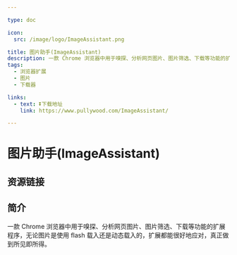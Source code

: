 ```yaml
---

type: doc

icon:
  src: /image/logo/ImageAssistant.png

title: 图片助手(ImageAssistant)
description: 一款 Chrome 浏览器中用于嗅探、分析网页图片、图片筛选、下载等功能的扩展程序，无论图片是使用 flash 载入还是动态载入的，扩展都能很好地应对，真正做到所见即所得。
tags:
  - 浏览器扩展
  - 图片
  - 下载器

links:
  - text: ⏬下载地址
    link: https://www.pullywood.com/ImageAssistant/

---
```


<ShowLogo />

# 图片助手(ImageAssistant)

<ShowTags />

<ShowBreadcrumb />

## 资源链接

<ShowLinks />

## 简介

一款 Chrome 浏览器中用于嗅探、分析网页图片、图片筛选、下载等功能的扩展程序，无论图片是使用 flash 载入还是动态载入的，扩展都能很好地应对，真正做到所见即所得。
